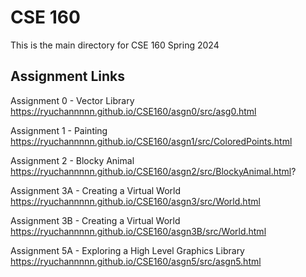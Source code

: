 # CSE 160
This is the main directory for CSE 160 Spring 2024

## Assignment Links 
Assignment 0 - Vector Library 
https://ryuchannnnn.github.io/CSE160/asgn0/src/asg0.html

Assignment 1 - Painting
https://ryuchannnnn.github.io/CSE160/asgn1/src/ColoredPoints.html

Assignment 2 - Blocky Animal
https://ryuchannnnn.github.io/CSE160/asgn2/src/BlockyAnimal.html?

Assignment 3A - Creating a Virtual World
https://ryuchannnnn.github.io/CSE160/asgn3/src/World.html

Assignment 3B - Creating a Virtual World
https://ryuchannnnn.github.io/CSE160/asgn3B/src/World.html

Assignment 5A - Exploring a High Level Graphics Library
https://ryuchannnnn.github.io/CSE160/asgn5/src/asgn5.html
